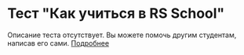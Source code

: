 # Тест "Как учиться в RS School"

Описание теста отсутствует.
Вы можете помочь другим студентам, написав его сами.
[Подробнее](https://docs.rs.school/#/fix-typo)
